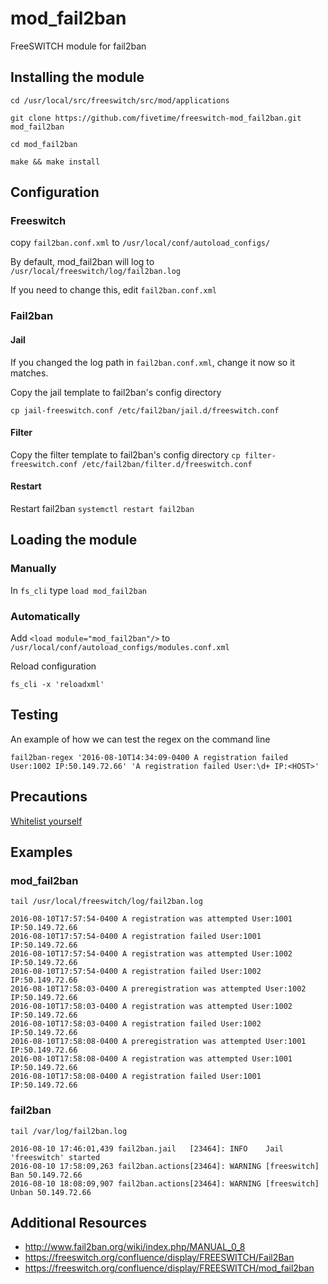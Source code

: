 # mod_fail2ban
FreeSWITCH module for fail2ban

## Installing the module

`cd /usr/local/src/freeswitch/src/mod/applications`

`git clone https://github.com/fivetime/freeswitch-mod_fail2ban.git mod_fail2ban`

`cd mod_fail2ban`

`make && make install`


## Configuration

### Freeswitch

copy `fail2ban.conf.xml` to `/usr/local/conf/autoload_configs/`

By default, mod_fail2ban will log to `/usr/local/freeswitch/log/fail2ban.log`

If you need to change this, edit `fail2ban.conf.xml`


### Fail2ban


#### Jail

If you changed the log path in `fail2ban.conf.xml`, change it now so it matches.

Copy the jail template to fail2ban's config directory

`cp jail-freeswitch.conf /etc/fail2ban/jail.d/freeswitch.conf`


#### Filter

Copy the filter template to fail2ban's config directory
`cp filter-freeswitch.conf /etc/fail2ban/filter.d/freeswitch.conf`


#### Restart

Restart fail2ban
`systemctl restart fail2ban`


## Loading the module

### Manually

In `fs_cli` type `load mod_fail2ban`

### Automatically

Add `<load module="mod_fail2ban"/>` to `/usr/local/conf/autoload_configs/modules.conf.xml`

Reload configuration

`fs_cli -x 'reloadxml'`


## Testing

An example of how we can test the regex on the command line

`fail2ban-regex '2016-08-10T14:34:09-0400 A registration failed User:1002 IP:50.149.72.66' 'A registration failed User:\d+ IP:<HOST>'`


## Precautions

[Whitelist yourself](http://www.fail2ban.org/wiki/index.php/Whitelist)


## Examples

### mod_fail2ban

`tail /usr/local/freeswitch/log/fail2ban.log`
```
2016-08-10T17:57:54-0400 A registration was attempted User:1001 IP:50.149.72.66
2016-08-10T17:57:54-0400 A registration failed User:1001 IP:50.149.72.66
2016-08-10T17:57:54-0400 A registration was attempted User:1002 IP:50.149.72.66
2016-08-10T17:57:54-0400 A registration failed User:1002 IP:50.149.72.66
2016-08-10T17:58:03-0400 A preregistration was attempted User:1002 IP:50.149.72.66
2016-08-10T17:58:03-0400 A registration was attempted User:1002 IP:50.149.72.66
2016-08-10T17:58:03-0400 A registration failed User:1002 IP:50.149.72.66
2016-08-10T17:58:08-0400 A preregistration was attempted User:1001 IP:50.149.72.66
2016-08-10T17:58:08-0400 A registration was attempted User:1001 IP:50.149.72.66
2016-08-10T17:58:08-0400 A registration failed User:1001 IP:50.149.72.66
```

### fail2ban

`tail /var/log/fail2ban.log`
```
2016-08-10 17:46:01,439 fail2ban.jail   [23464]: INFO    Jail 'freeswitch' started
2016-08-10 17:58:09,263 fail2ban.actions[23464]: WARNING [freeswitch] Ban 50.149.72.66
2016-08-10 18:08:09,907 fail2ban.actions[23464]: WARNING [freeswitch] Unban 50.149.72.66
```

## Additional Resources
* http://www.fail2ban.org/wiki/index.php/MANUAL_0_8
* https://freeswitch.org/confluence/display/FREESWITCH/Fail2Ban
* https://freeswitch.org/confluence/display/FREESWITCH/mod_fail2ban
